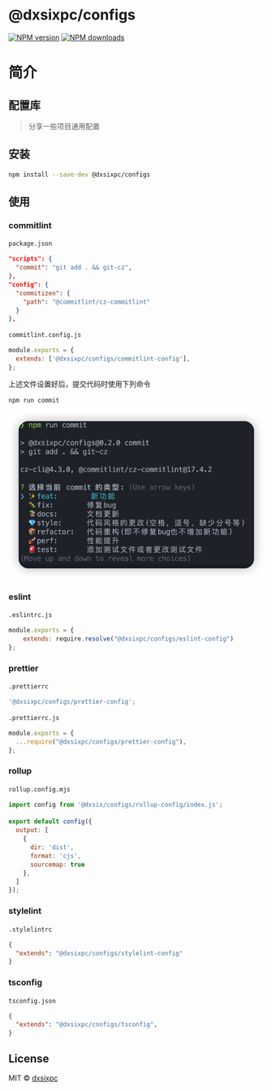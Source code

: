 # @dxsixpc/configs

[![NPM version](https://img.shields.io/npm/v/@dxsixpc/configs.svg?style=flat)](https://www.npmjs.com/package/@dxsixpc/configs)
[![NPM downloads](http://img.shields.io/npm/dm/@dxsixpc/configs.svg?style=flat)](https://www.npmjs.com/package/@dxsixpc/configs)

# 简介

## 配置库

> 分享一些项目通用配置



## 安装

```sh
npm install --save-dev @dxsixpc/configs
```



## 使用

### commitlint

`package.json`

```json
"scripts": {
  "commit": "git add . && git-cz",
},
"config": {
  "commitizen": {
    "path": "@commitlint/cz-commitlint"
  }
},
```

`commitlint.config.js`

```js
module.exports = {
  extends: ['@dxsixpc/configs/commitlint-config'],
};
```

上述文件设置好后，提交代码时使用下列命令

```shell
npm run commit
```

![npm-run-commit](static/img/npm-run-commit.png)



### eslint

`.eslintrc.js`

```js
module.exports = {
    extends: require.resolve("@dxsixpc/configs/eslint-config")
};
```



### prettier

`.prettierrc`

```js
'@dxsixpc/configs/prettier-config';
```

`.prettierrc.js`

```js
module.exports = {
  ...require("@dxsixpc/configs/prettier-config"),
};
```



### rollup

`rollup.config.mjs`

```js
import config from '@dxsix/configs/rollup-config/index.js';

export default config({
  output: [
    {
      dir: 'dist',
      format: 'cjs',
      sourcemap: true
    },
  ]
});
```



### stylelint

`.stylelintrc`

```json
{
  "extends": "@dxsixpc/configs/stylelint-config"
}
```



### tsconfig

`tsconfig.json`

```json
{
  "extends": "@dxsixpc/configs/tsconfig",
}
```


## License

MIT © [dxsixpc](https://github.com/dxsixpc)

